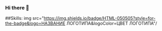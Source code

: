 ### Hi there 👋

##Skills:
img src="https://img.shields.io/badge/HTML-050505?style=for-the-badge&logo=НАЗВАНИЕ ЛОГОТИПА&logoColor=ЦВЕТ ЛОГОТИПА"/
